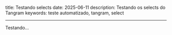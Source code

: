 title: Testando selects
date: 2025-06-11
description: Testando os selects do Tangram
keywords: teste automatizado, tangram, select

---

Testando...
